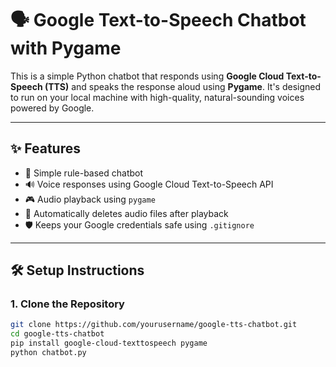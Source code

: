 # 🗣️ Google Text-to-Speech Chatbot with Pygame

This is a simple Python chatbot that responds using **Google Cloud Text-to-Speech (TTS)** and speaks the response aloud using **Pygame**. It's designed to run on your local machine with high-quality, natural-sounding voices powered by Google.

---

## ✨ Features

- 🤖 Simple rule-based chatbot
- 🔊 Voice responses using Google Cloud Text-to-Speech API
- 🎮 Audio playback using `pygame`
- 🧼 Automatically deletes audio files after playback
- 🛡️ Keeps your Google credentials safe using `.gitignore`

---

## 🛠️ Setup Instructions

### 1. Clone the Repository

```bash
git clone https://github.com/yourusername/google-tts-chatbot.git
cd google-tts-chatbot
pip install google-cloud-texttospeech pygame
python chatbot.py
